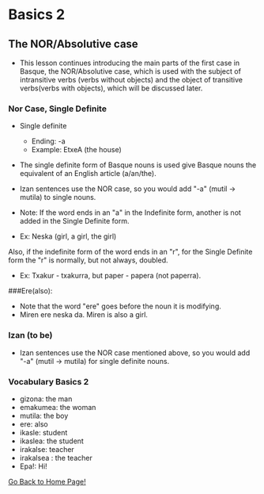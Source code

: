 # ​Basics 2

## The NOR/Absolutive case
*   This lesson continues introducing the main parts of the first case in Basque, the NOR/Absolutive case, which is used with the subject of intransitive verbs (verbs without objects) and the object of transitive verbs(verbs with objects), which will be discussed later.

### Nor Case, Single Definite
*   Single definite
    *   Ending: -a
    *   Example: EtxeA (the house)

*   The single definite form of Basque nouns is used give Basque nouns the equivalent of an English article (a/an/the).
*   Izan sentences use the NOR case, so you would add "-a" (mutil → mutila) to single nouns.
*   Note: If the word ends in an "a" in the Indefinite form, another is not added in the Single Definite form.
*   Ex: Neska (girl, a girl, the girl)

Also, if the indefinite form of the word ends in an "r", for the Single Definite form the "r" is normally, but not always, doubled.
+ Ex: Txakur - txakurra, but paper - papera (not paperra).

###Ere(also):
+ Note that the word "ere" goes before the noun it is modifying.
+  Miren ere neska da. Miren is also a girl.

### Izan (to be)
*   Izan sentences use the NOR case mentioned above, so you would add "-a" (mutil → mutila) for single definite nouns.

### Vocabulary Basics 2
*   gizona: the man
*   emakumea: the woman
*   mutila: the boy
*   ere: also
*   ikasle: student
*   ikaslea: the student
*   irakalse: teacher
*   irakalsea : the teacher
*   Epa!: Hi!

[ Go Back to Home Page!](..)
